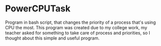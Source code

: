 # PowerCPUTask
Program in bash script, that changes the priority of  a process that's using CPU the most.
This program was created due to my college work, my teacher asked for something to take care of process and priorities, so I thought about this simple and useful program.

